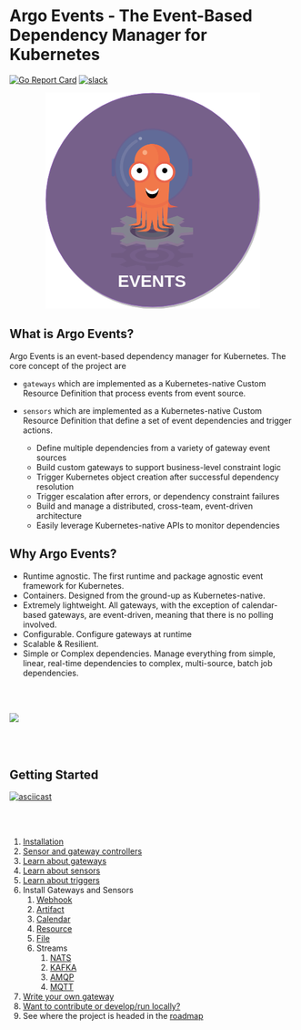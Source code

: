 # Argo Events - The Event-Based Dependency Manager for Kubernetes

[![Go Report Card](https://goreportcard.com/badge/github.com/argoproj/argo-events)](https://goreportcard.com/report/github.com/argoproj/argo-events)
[![slack](https://img.shields.io/badge/slack-argoproj-brightgreen.svg?logo=slack)](https://argoproj.github.io/community/join-slack)

<p align="center">
  <img src="https://github.com/argoproj/argo-events/blob/update-docs/docs/argo-events-logo.png?raw=true" alt="Sublime's custom image"/>
</p>

## What is Argo Events?
Argo Events is an event-based dependency manager for Kubernetes. The core concept of the project are
 * `gateways` which are implemented as a Kubernetes-native Custom Resource Definition that process events from event source.
    
 * `sensors` which are implemented as a Kubernetes-native Custom Resource Definition that define a set of event dependencies and trigger actions.

    - Define multiple dependencies from a variety of gateway event sources
    - Build custom gateways to support business-level constraint logic
    - Trigger Kubernetes object creation after successful dependency resolution
    - Trigger escalation after errors, or dependency constraint failures
    - Build and manage a distributed, cross-team, event-driven architecture
    - Easily leverage Kubernetes-native APIs to monitor dependencies

## Why Argo Events?
- Runtime agnostic. The first runtime and package agnostic event framework for Kubernetes.
- Containers. Designed from the ground-up as Kubernetes-native. 
- Extremely lightweight. All gateways, with the exception of calendar-based gateways, are event-driven, meaning that there is no polling involved.
- Configurable. Configure gateways at runtime
- Scalable & Resilient.
- Simple or Complex dependencies. Manage everything from simple, linear, real-time dependencies to complex, multi-source, batch job dependencies.

<br/>
<br/>

![](docs/architecture.png)

<br/>
<br/>

## Getting Started
[![asciicast](https://asciinema.org/a/207973.png)](https://asciinema.org/a/207973)

<br/>
<br/>

1. [Installation](./docs/quickstart.md)
2. [Sensor and gateway controllers](docs/controllers-guide.md)
3. [Learn about gateways](docs/gateway-guide.md)
4. [Learn about sensors](docs/sensor-guide.md)
5. [Learn about triggers](docs/trigger-guide.md)
6. Install Gateways and Sensors
    1. [Webhook](gateways/core/webhook/install.md)
    2. [Artifact](gateways/core/artifact/install.md)
    3. [Calendar](gateways/core/calendar/install.md)
    4. [Resource](gateways/core/resource/install.md)
    5. [File](gateways/core/file/install.md)
    6. Streams
        1. [NATS](gateways/core/stream/nats/install.md)
        2. [KAFKA](gateways/core/stream/kafka/install.md)
        3. [AMQP](gateways/core/stream/amqp/install.md)
        4. [MQTT](gateways/core/stream/mqtt/install.md)
7. [Write your own gateway](docs/custom-gateway.md)
8. [Want to contribute or develop/run locally?](./CONTRIBUTING.md)
9. See where the project is headed in the [roadmap](./ROADMAP.md)
